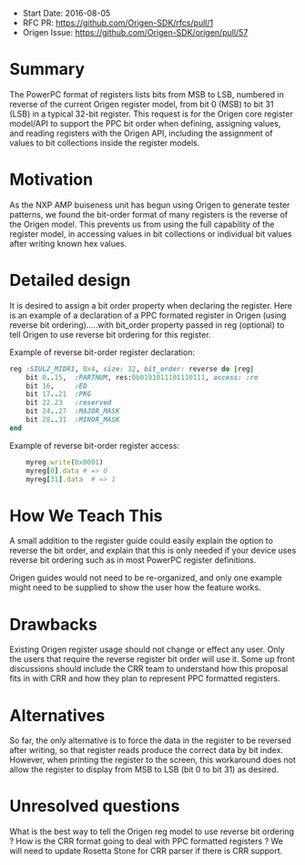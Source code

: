 - Start Date: 2016-08-05
- RFC PR: https://github.com/Origen-SDK/rfcs/pull/1
- Origen Issue: https://github.com/Origen-SDK/origen/pull/57

# Summary

The PowerPC format of registers lists bits from MSB to LSB, numbered in reverse
of the current Origen register model, from bit 0 (MSB) to bit 31 (LSB) in a typical
32-bit register.  This request is for the Origen core register model/API to
support the PPC bit order when defining, assigning values, and reading registers
with the Origen API, including the assignment of values to bit collections inside
the register models.

# Motivation

As the NXP AMP buiseness unit has begun using Origen to generate tester patterns, 
we found the bit-order format of many registers is the reverse of the Origen model.
This prevents us from using the full capability of the register model, in accessing
values in bit collections or individual bit values after writing known hex values.

# Detailed design

It is desired to assign a bit order property when declaring the register.
Here is an example of a declaration of a PPC formated register in Origen (using
reverse bit ordering).....with bit_order property passed in reg (optional) to 
tell Origen to use reverse bit ordering for this register.

Example of reverse bit-order register declaration:
~~~ruby
reg :SIUL2_MIDR1, 0x4, size: 32, bit_order: reverse do |reg|
	bit 0..15,  :PARTNUM, res:0b0101011101110111, access: :ro
	bit 16,		:ED
	bit 17..21	:PKG
	bit 22.23	:reserved
	bit	24..27  :MAJOR_MASK
	bit 28..31	:MINOR_MASK
end
~~~
Example of reverse bit-order register access:
~~~ruby
	myreg.write(0x0001)
	myreg[0].data # => 0
	myreg[31].data  # => 1
~~~~
# How We Teach This

A small addition to the register guide could easily explain the option to
reverse the bit order, and explain that this is only needed if your device
uses reverse bit ordering such as in most PowerPC register definitions.

Origen guides would not need to be re-organized, and only one example might
need to be supplied to show the user how the feature works.

# Drawbacks

Existing Origen register usage should not change or effect any user.  Only
the users that require the reverse register bit order will use it.  Some
up front discussions should include the CRR team to understand how this
proposal fits in with CRR and how they plan to represent PPC formatted registers.

# Alternatives

So far, the only alternative is to force the data in the register to be reversed
after writing, so that register reads produce the correct data by bit index.
However, when printing the register to the screen, this workaround does not
allow the register to display from MSB to LSB (bit 0 to bit 31) as desired.

# Unresolved questions

What is the best way to tell the Origen reg model to use reverse bit ordering ?
How is the CRR format going to deal with PPC formatted registers ?  We will
need to update Rosetta Stone for CRR parser if there is CRR support.
